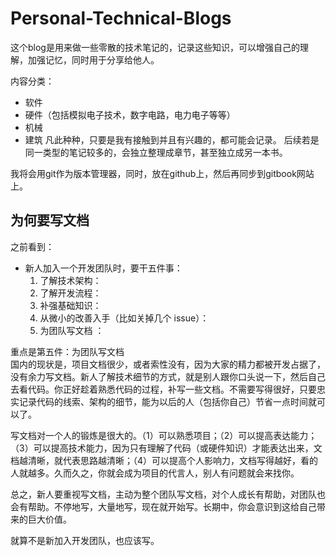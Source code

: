 # Personal-Technical-Blogs

这个blog是用来做一些零散的技术笔记的，记录这些知识，可以增强自己的理解，加强记忆，同时用于分享给他人。

内容分类：

- 软件
- 硬件（包括模拟电子技术，数字电路，电力电子等等）
- 机械
- 建筑
凡此种种，只要是我有接触到并且有兴趣的，都可能会记录。
后续若是同一类型的笔记较多的，会独立整理成章节，甚至独立成另一本书。

我将会用git作为版本管理器，同时，放在github上，然后再同步到gitbook网站上。

## 为何要写文档

之前看到：

- 新人加入一个开发团队时，要干五件事：
  1. 了解技术架构：
  2. 了解开发流程：
  3. 补强基础知识：
  4. 从微小的改善入手（比如关掉几个 issue）：
  5. 为团队写文档 ：

重点是第五件：为团队写文档  
国内的现状是，项目文档很少，或者索性没有，因为大家的精力都被开发占据了，没有余力写文档。新人了解技术细节的方式，就是别人跟你口头说一下，然后自己去看代码。你正好趁着熟悉代码的过程，补写一些文档。不需要写得很好，只要忠实记录代码的线索、架构的细节，能为以后的人（包括你自己）节省一点时间就可以了。

写文档对一个人的锻炼是很大的。（1）可以熟悉项目；（2）可以提高表达能力；（3）可以提高技术能力，因为只有理解了代码（或硬件知识）才能表达出来，文档越清晰，就代表思路越清晰；（4）可以提高个人影响力，文档写得越好，看的人就越多。久而久之，你就会成为项目的代言人，别人有问题就会来找你。

总之，新人要重视写文档，主动为整个团队写文档，对个人成长有帮助，对团队也会有帮助。不停地写，大量地写，现在就开始写。长期中，你会意识到这给自己带来的巨大价值。

就算不是新加入开发团队，也应该写。
